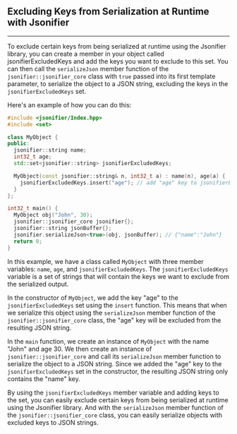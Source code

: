 ## Excluding Keys from Serialization at Runtime with Jsonifier
----
To exclude certain keys from being serialized at runtime using the Jsonifier library, you can create a member in your object called jsonifierExcludedKeys and add the keys you want to exclude to this set. You can then call the `serializeJson` member function of the `jsonifier::jsonifier_core` class with `true` passed into its first template parameter, to serialize the object to a JSON string, excluding the keys in the `jsonifierExcludedKeys` set.

Here's an example of how you can do this:
```c++
#include <jsonifier/Index.hpp>
#include <set>

class MyObject {
public:
  jsonifier::string name;
  int32_t age;
  std::set<jsonifier::string> jsonifierExcludedKeys;

  MyObject(const jsonifier::string& n, int32_t a) : name(n), age(a) {
    jsonifierExcludedKeys.insert("age"); // add "age" key to jsonifierExcludedKeys set
  }
};

int32_t main() {
  MyObject obj("John", 30);
  jsonifier::jsonifier_core jsonifier{};
  jsonifier::string jsonBuffer{};
  jsonifier.serializeJson<true>(obj, jsonBuffer); // {"name":"John"}
  return 0;
}
```

In this example, we have a class called `MyObject` with three member variables: `name`, `age`, and `jsonifierExcludedKeys`. The `jsonifierExcludedKeys` variable is a set of strings that will contain the keys we want to exclude from the serialized output.

In the constructor of `MyObject`, we add the key "age" to the `jsonifierExcludedKeys` set using the `insert` function. This means that when we serialize this object using the `serializeJson` member function of the `jsonifier::jsonifier_core` class, the "age" key will be excluded from the resulting JSON string.

In the `main` function, we create an instance of `MyObject` with the name "John" and age 30. We then create an instance of `jsonifier::jsonifier_core` and call its `serializeJson` member function to serialize the object to a JSON string. Since we added the "age" key to the `jsonifierExcludedKeys` set in the constructor, the resulting JSON string only contains the "name" key.

By using the `jsonifierExcludedKeys` member variable and adding keys to the set, you can easily exclude certain keys from being serialized at runtime using the Jsonifier library. And with the `serializeJson` member function of the `jsonifier::jsonifier_core` class, you can easily serialize objects with excluded keys to JSON strings.
